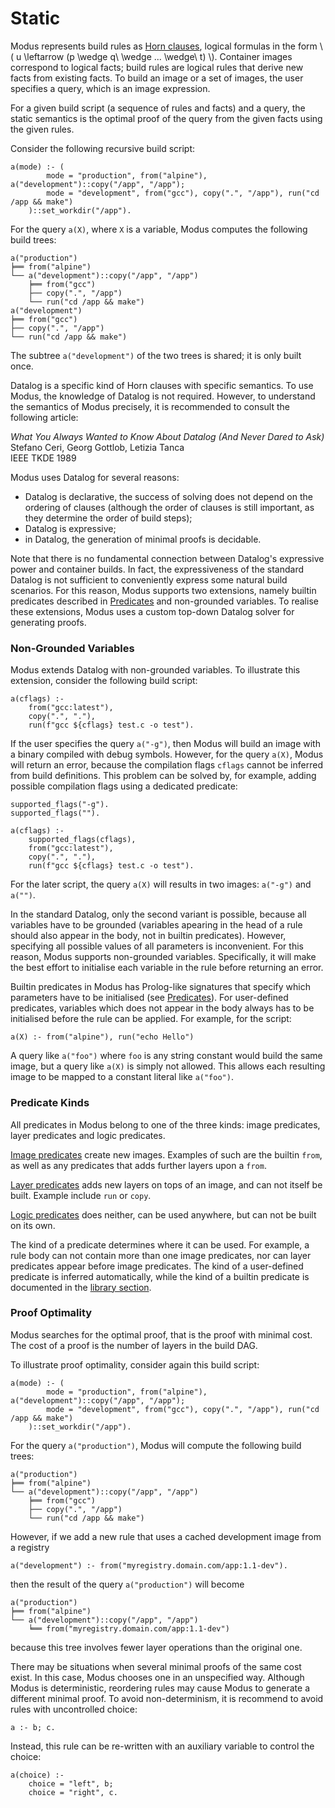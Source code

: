 # Static

Modus represents build rules as [Horn clauses](https://en.wikipedia.org/wiki/Horn_clause), logical formulas in the form \\( u \leftarrow (p \wedge q\ \wedge ... \wedge\ t) \\). Container images correspond to logical facts; build rules are logical rules that derive new facts from existing facts. To build an image or a set of images, the user specifies a query, which is an image expression<!-- (see [Predicate Kinds](../syntax.md#predicate-kinds)) FIXME -->.

For a given build script (a sequence of rules and facts) and a query, the static semantics is the optimal proof of the query from the given facts using the given rules.

Consider the following recursive build script:

```
a(mode) :- (
        mode = "production", from("alpine"), a("development")::copy("/app", "/app");
        mode = "development", from("gcc"), copy(".", "/app"), run("cd /app && make")
    )::set_workdir("/app").
```

For the query `a(X)`, where `X` is a variable, Modus computes the following build trees:

```
a("production")
╞══ from("alpine")
└── a("development")::copy("/app", "/app")
    ╞══ from("gcc")
    ├── copy(".", "/app")
    └── run("cd /app && make")
a("development")
╞══ from("gcc")
├── copy(".", "/app")
└── run("cd /app && make")
```

The subtree `a("development")` of the two trees is shared; it is only built once.

Datalog is a specific kind of Horn clauses with specific semantics. To use Modus, the knowledge of Datalog is not required. However, to understand the semantics of Modus precisely, it is recommended to consult the following article:

_What You Always Wanted to Know About Datalog (And Never Dared to Ask)_<br>
Stefano Ceri, Georg Gottlob, Letizia Tanca<br>
IEEE TKDE 1989

Modus uses Datalog for several reasons:

- Datalog is declarative, the success of solving does not depend on the ordering of clauses (although the order of clauses is still important, as they determine the order of build steps);
- Datalog is expressive;
- in Datalog, the generation of minimal proofs is decidable.

Note that there is no fundamental connection between Datalog's expressive power and container builds. In fact, the expressiveness of the standard Datalog is not sufficient to conveniently express some natural build scenarios. For this reason, Modus supports two extensions, namely builtin predicates described in [Predicates](../library/predicates/README.md) and non-grounded variables. To realise these extensions, Modus uses a custom top-down Datalog solver for generating proofs.

### Non-Grounded Variables

Modus extends Datalog with non-grounded variables. To illustrate this extension, consider the following build script:

```
a(cflags) :-
    from("gcc:latest"),
    copy(".", "."),
    run(f"gcc ${cflags} test.c -o test").
```

If the user specifies the query `a("-g")`, then Modus will build an image with a binary compiled with debug symbols. However, for the query `a(X)`, Modus will return an error, because the compilation flags `cflags` cannot be inferred from build definitions. This problem can be solved by, for example, adding possible compilation flags using a dedicated predicate:

```
supported_flags("-g").
supported_flags("").

a(cflags) :-
    supported_flags(cflags),
    from("gcc:latest"),
    copy(".", "."),
    run(f"gcc ${cflags} test.c -o test").
```

For the later script, the query `a(X)` will results in two images: `a("-g")` and `a("")`.

In the standard Datalog, only the second variant is possible, because all variables have to be grounded (variables apearing in the head of a rule should also appear in the body, not in builtin predicates). However, specifying all possible values of all parameters is inconvenient. For this reason, Modus supports non-grounded variables. Specifically, it will make the best effort to initialise each variable in the rule before returning an error.

Builtin predicates in Modus has Prolog-like signatures that specify which parameters have to be initialised (see [Predicates](../library/predicates/README.md)). <!-- FIXME: https://github.com/rust-lang/mdBook/issues/984 -->
For user-defined predicates, variables which does not appear in the body always has to be initialised before the rule can be applied. For example, for the script:

```
a(X) :- from("alpine"), run("echo Hello")
```

A query like `a("foo")` where `foo` is any string constant would build the same image, but a query like `a(X)` is simply not allowed. This allows each resulting image to be mapped to a constant literal like `a("foo")`.

### Predicate Kinds

All predicates in Modus belong to one of the three kinds: image predicates, layer predicates and logic predicates.

[Image predicates](../library/predicates/image.md) create new images. Examples of such are the builtin `from`, as well as any predicates that adds further layers upon a `from`.

[Layer predicates](../library/predicates/layer.md) adds new layers on tops of an image, and can not itself be built. Example include `run` or `copy`.

[Logic predicates](../library/predicates/logic/README.md) does neither, can be used anywhere, but can not be built on its own.

The kind of a predicate determines where it can be used. For example, a rule body can not contain more than one image predicates, nor can layer predicates appear before image predicates. The kind of a user-defined predicate is inferred automatically, while the kind of a builtin predicate is documented in the [library section](../library/README.md).


### Proof Optimality

Modus searches for the optimal proof, that is the proof with minimal cost. The cost of a proof is the number of layers in the build DAG.

To illustrate proof optimality, consider again this build script:

```
a(mode) :- (
        mode = "production", from("alpine"), a("development")::copy("/app", "/app");
        mode = "development", from("gcc"), copy(".", "/app"), run("cd /app && make")
    )::set_workdir("/app").
```

For the query `a("production")`, Modus will compute the following build trees:

```
a("production")
╞══ from("alpine")
└── a("development")::copy("/app", "/app")
    ╞══ from("gcc")
    ├── copy(".", "/app")
    └── run("cd /app && make")
```

However, if we add a new rule that uses a cached development image from a registry

```
a("development") :- from("myregistry.domain.com/app:1.1-dev").
```

then the result of the query `a("production")` will become

```
a("production")
╞══ from("alpine")
└── a("development")::copy("/app", "/app")
    ╘══ from("myregistry.domain.com/app:1.1-dev")
```

because this tree involves fewer layer operations than the original one.

There may be situations when several minimal proofs of the same cost exist. In this case, Modus chooses one in an unspecified way. Although Modus is deterministic, reordering rules may cause Modus to generate a different minimal proof. To avoid non-determinism, it is recommend to avoid rules with uncontrolled choice:

```
a :- b; c.
```

Instead, this rule can be re-written with an auxiliary variable to control the choice:

```
a(choice) :-
    choice = "left", b;
    choice = "right", c.
```
